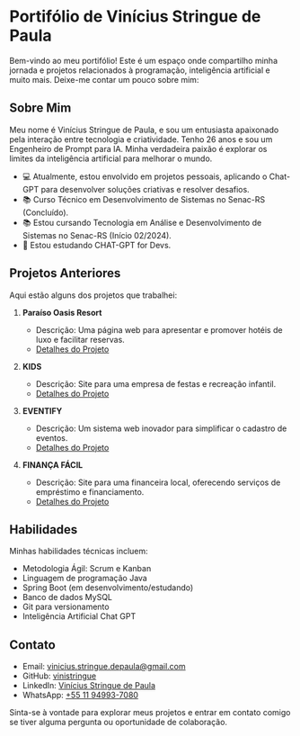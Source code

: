 # Portifólio de Vinícius Stringue de Paula

Bem-vindo ao meu portifólio! Este é um espaço onde compartilho minha jornada e projetos relacionados à programação, inteligência artificial e muito mais. Deixe-me contar um pouco sobre mim:

## Sobre Mim

Meu nome é Vinícius Stringue de Paula, e sou um entusiasta apaixonado pela interação entre tecnologia e criatividade. Tenho 26 anos e sou um Engenheiro de Prompt para IA. Minha verdadeira paixão é explorar os limites da inteligência artificial para melhorar o mundo.

- 💻 Atualmente, estou envolvido em projetos pessoais, aplicando o Chat-GPT para desenvolver soluções criativas e resolver desafios.
- 📚 Curso Técnico em Desenvolvimento de Sistemas no Senac-RS (Concluído).
- 📚 Estou cursando Tecnologia em Análise e Desenvolvimento de Sistemas no Senac-RS (Início 02/2024).
- 🌱 Estou estudando CHAT-GPT for Devs.

## Projetos Anteriores

Aqui estão alguns dos projetos que trabalhei:

1. **Paraíso Oasis Resort**
   - Descrição: Uma página web para apresentar e promover hotéis de luxo e facilitar reservas.
   - [Detalhes do Projeto](https://github.com/vinistringue/Hoteis-website)

2. **KIDS**
   - Descrição: Site para uma empresa de festas e recreação infantil.
   - [Detalhes do Projeto](https://github.com/vinistringue/Pagina-portifolio)

3. **EVENTIFY**
   - Descrição: Um sistema web inovador para simplificar o cadastro de eventos.
   - [Detalhes do Projeto](https://github.com/vinistringue/Eventify)

4. **FINANÇA FÁCIL**
   - Descrição: Site para uma financeira local, oferecendo serviços de empréstimo e financiamento.
   - [Detalhes do Projeto](https://github.com/vinistringue/Financeira-website)

## Habilidades

Minhas habilidades técnicas incluem:

- Metodologia Ágil: Scrum e Kanban
- Linguagem de programação Java
- Spring Boot (em desenvolvimento/estudando)
- Banco de dados MySQL
- Git para versionamento
- Inteligência Artificial Chat GPT

## Contato

- Email: [vinicius.stringue.depaula@gmail.com](mailto:vinicius.stringue.depaula@gmail.com)
- GitHub: [vinistringue](https://github.com/vinistringue)
- LinkedIn: [Vinícius Stringue de Paula](https://www.linkedin.com/in/vinicius-stringue-de-paula-810033150/)
- WhatsApp: [+55 11 94993-7080](https://api.whatsapp.com/send?phone=+5511949937080&text=Ol%C3%A1%2C+tudo+bom%3F+Vim+pelo+seu+Portif%C3%B3lio)

Sinta-se à vontade para explorar meus projetos e entrar em contato comigo se tiver alguma pergunta ou oportunidade de colaboração.
